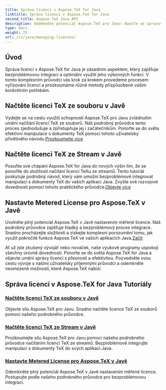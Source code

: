 ```yaml
---
title: Správa licencí v Aspose.TeX for Java
linktitle: Správa licencí v Aspose.TeX for Java
second_title: Aspose.TeX Java API
description: Odemkněte potenciál Aspose.TeX pro Javu! Naučte se spravovat licence bez námahy – načtěte ze souboru, streamujte nebo nastavte měřenou licenci pomocí našich podrobných výukových programů.
type: docs
weight: 25
url: /cs/java/managing-licenses/
---
```


## Úvod 

Správa licencí v Aspose.TeX for Java je zásadním aspektem, který zajišťuje bezproblémovou integraci a optimální využití jeho výkonných funkcí. V tomto komplexním průvodci vás krok za krokem provedeme procesem vyřizování licencí a prozkoumáme různé metody přizpůsobené vašim konkrétním potřebám.

## Načtěte licenci TeX ze souboru v Javě

Vydejte se na cestu využití schopností Aspose.TeX pro Javu zvládnutím umění načítání licencí TeX ze souborů. Náš podrobný průvodce tento proces zjednodušuje a zpřístupňuje jej i začátečníkům. Ponořte se do světa efektivní manipulace s dokumenty TeX pomocí tohoto uživatelsky přívětivého návodu.[Prozkoumejte více](./load-license-from-file/)

## Načtěte licenci TeX ze Stream v Javě

 Posuňte své chápání Aspose.TeX for Java do nových výšin tím, že se ponoříte do složitosti načítání licencí TeXu ze streamů. Tento tutoriál poskytuje podrobný návod, který vám umožní bezproblémově integrovat manipulaci s dokumenty TeX do vašich aplikací Java. Zvyšte své rozvojové dovednosti pomocí tohoto praktického průvodce.[Objevte více](./load-license-from-stream/)

## Nastavte Metered License pro Aspose.TeX v Javě

Uvolněte plný potenciál Aspose.TeX v Javě nastavením měřené licence. Náš podrobný průvodce zajišťuje hladký a bezproblémový proces integrace. Snadno procházejte složitosti a získejte komplexní porozumění tomu, jak využít pokročilé funkce Aspose.TeX ve vašich aplikacích Java.[Začít](./set-metered-license/)

Ať už jste zkušený vývojář nebo nováček, naše výukové programy uspokojí všechny úrovně dovedností. Ponořte se do světa Aspose.TeX for Java a objevte umění správy licencí s přesností a efektivitou. Pozvedněte svou cestu vývoje s našimi uživatelsky příjemnými průvodci a odemkněte neomezené možnosti, které Aspose.TeX nabízí.
## Správa licencí v Aspose.TeX for Java Tutoriály
### [Načtěte licenci TeX ze souboru v Javě](./load-license-from-file/)
Objevte sílu Aspose.TeX pro Javu. Snadno načtěte licence TeX ze souborů pomocí našeho podrobného průvodce.
### [Načtěte licenci TeX ze Stream v Javě](./load-license-from-stream/)
Prozkoumejte sílu Aspose.TeX pro Javu pomocí našeho podrobného průvodce načítáním licencí TeX ze streamů. Bezproblémově integrujte manipulaci s dokumenty TeX do svých aplikací Java.
### [Nastavte Metered License pro Aspose.TeX v Javě](./set-metered-license/)
Odemkněte plný potenciál Aspose.TeX v Javě nastavením měřené licence. Postupujte podle našeho podrobného průvodce pro bezproblémovou integraci.